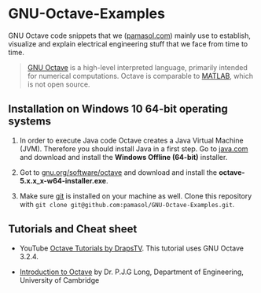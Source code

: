 # GNU-Octave-Examples

GNU Octave code snippets that we ([pamasol.com](https://www.pamasol.com/)) mainly use to establish, visualize and explain electrical engineering stuff that we face from time to time.

> [GNU Octave](https://www.gnu.org/software/octave/) is a high-level interpreted language, primarily intended for numerical computations. Octave is comparable to [MATLAB](https://www.mathworks.com/products/matlab.html), which is not open source.

## Installation on Windows 10 64-bit operating systems

1. In order to execute Java code Octave creates a Java Virtual Machine (JVM). Therefore you should install Java in a first step. Go to [java.com](https://www.java.com/en/download/manual.jsp) and download and install the **Windows Offline (64-bit)** installer.

2. Got to [gnu.org/software/octave](https://www.gnu.org/software/octave/) and download and install the **octave-5.x.x_x-w64-installer.exe**.

3. Make sure [git](https://git-scm.com/download/win) is installed on your machine as well. Clone this repository with `git clone git@github.com:pamasol/GNU-Octave-Examples.git`.

## Tutorials and Cheat sheet

* YouTube [Octave Tutorials by DrapsTV](https://www.youtube.com/playlist?list=PL1A2CSdiySGJ6oZe6XB-TTCFuHc5Fs1PO). This tutorial uses GNU Octave 3.2.4.

* [Introduction to Octave](http://www-mdp.eng.cam.ac.uk/web/CD/engapps/octave/octavetut.pdf) by Dr. P.J.G Long, Department of Engineering, University of Cambridge
